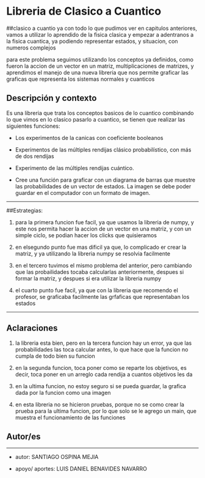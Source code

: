 # Libreria de Clasico a Cuantico  

##clasico a cuantio
ya con todo lo que pudimos ver en capitulos anteriores, vamos a utilizar
lo aprendido de la fisica clasica y empezar a adentranos a la fisica
cuantica, ya podiendo representar estados, y situacion, con numeros complejos


para este problema seguimos utilizando los conceptos ya definidos, como
fueron la accion de un vector en un matriz, multiplicaciones de matrizes, 
y aprendimos el manejo de una nueva libreria que nos permite graficar 
las graficas que representa los sistemas normales y cuanticos


## Descripción y contexto
Es una libreria que trata los conceptos basicos de lo cuantico
combinando lo que vimos en lo clasico pasarlo a cuantico, se tienen que realizar 
las siguientes funciones:

* Los experimentos de la canicas con coeficiente booleanos

* Experimentos de las múltiples rendijas clásico probabilístico, 
  con más de dos rendijas
  
* Experimento de las múltiples rendijas cuántico.

* Cree una función para graficar con un diagrama de barras que muestre las 
  probabilidades de un vector de estados. La imagen se debe poder guardar en el 
  computador con un formato de imagen.
***
##Estrategias:
1. para la primera funcion fue facil, ya que usamos la libreria de numpy,
y este nos permita hacer la accion de un vector en una matriz, y con un simple ciclo,
   se podian hacer los clicks que quisieramos
   
2. en elsegundo punto fue mas dificil ya que, lo complicado er crear la matriz, y ya 
utilizando la libreria numpy se resolvia facilmente
   
3. en el tercero tuvimos el mismo problema del anterior, pero cambiando que las
probailidades tocaba calcularlas anteriormente, despues si formar la matriz,
   y despues si era utilizar la libreria numpy
   
4. el cuarto punto fue facil, ya que con la libreria que recomendo el profesor,
se graficaba facilmente las grfaficas que representaban los estados

***
## Aclaraciones

1. la libreria esta bien, pero en la tercera funcion hay un error, 
   ya que las probabilidades las toca calcular antes, lo que hace que la 
   funcion no cumpla de todo bien su funcion
   
2. en la segunda funcion, toca poner como se reparte los objetivos,
es decir, toca poner en un arreglo cada rendija a cuantos objetivos les da
   
3. en la ultima funcion, no estoy seguro si se pueda guardar, la grafica dada
por la funcion como una imagen
   
4. en esta libreria no se hicieron pruebas, porque no se como crear
la prueba para la ultima funcion, por lo que solo se le agrego un main, que 
   muestra el funcionamiento de las funciones
   
## Autor/es
***
* autor: SANTIAGO OSPINA MEJIA 

* apoyo/ aportes: LUIS DANIEL BENAVIDES NAVARRO
          
